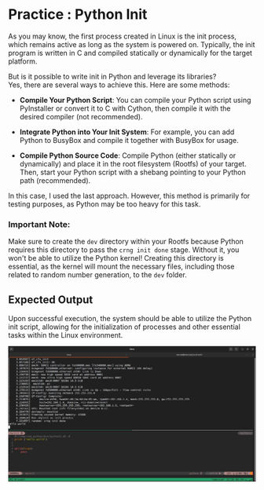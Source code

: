 # Practice : Python Init

As you may know, the first process created in Linux is the init process, which remains active as long as the system is powered on. Typically, the init program is written in C and compiled statically or dynamically for the target platform.

But is it possible to write init in Python and leverage its libraries?  
Yes, there are several ways to achieve this. Here are some methods:

- **Compile Your Python Script**: You can compile your Python script using PyInstaller or convert it to C with Cython, then compile it with the desired compiler (not recommended).
  
- **Integrate Python into Your Init System**: For example, you can add Python to BusyBox and compile it together with BusyBox for usage.
  
- **Compile Python Source Code**: Compile Python (either statically or dynamically) and place it in the root filesystem (Rootfs) of your target. Then, start your Python script with a shebang pointing to your Python path (recommended).

In this case, I used the last approach. However, this method is primarily for testing purposes, as Python may be too heavy for this task.

### Important Note:
Make sure to create the `dev` directory within your Rootfs because Python requires this directory to pass the `crng init done` stage. Without it, you won't be able to utilize the Python kernel! Creating this directory is essential, as the kernel will mount the necessary files, including those related to random number generation, to the `dev` folder.

## Expected Output

Upon successful execution, the system should be able to utilize the Python init script, allowing for the initialization of processes and other essential tasks within the Linux environment.

![Expected Output](https://github.com/xmersad/Embedded-Linux-Practices/blob/main/Embedded-Linux-From-Scratch/init_ByPython/solution_Python-init/init.jpg)

